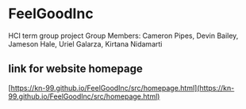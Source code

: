 # FeelGoodInc
HCI term group project
Group Members: Cameron Pipes, Devin Bailey, Jameson Hale, Uriel Galarza, Kirtana Nidamarti

## link for website homepage
[https://kn-99.github.io/FeelGoodInc/src/homepage.html](https://kn-99.github.io/FeelGoodInc/src/homepage.html)
